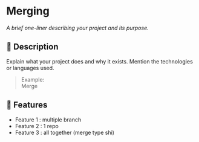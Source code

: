 <h1>Merging</h1>

<p><em>A brief one-liner describing your project and its purpose.</em></p>

<h2>📖 Description</h2>
<p>
  Explain what your project does and why it exists. Mention the technologies or languages used.
</p>
<blockquote>
  Example:<br>
  Merge
</blockquote>

<h2>🚀 Features</h2>
<ul>
  <li>Feature 1 : multiple branch</li>
  <li>Feature 2 : 1 repo</li>
  <li>Feature 3 : all together (merge type shi)</li>
</ul>
